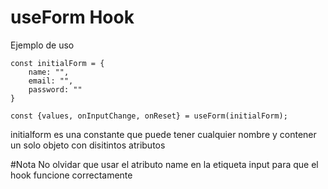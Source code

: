 # useForm Hook

Ejemplo de uso

```
const initialForm = {
    name: "",
    email: "",
    password: ""
}

const {values, onInputChange, onReset} = useForm(initialForm);
```

initialform es una constante que puede tener cualquier nombre y contener un solo objeto con disitintos atributos

#Nota
No olvidar que usar el atributo name en la etiqueta input para que el hook funcione correctamente
